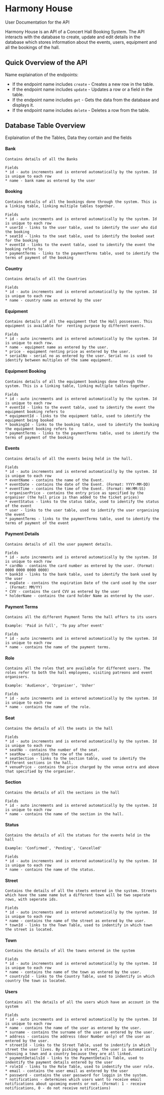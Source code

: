 # Harmony House
User Documentation for the API

Harmony House is an API of a Concert Hall Booking System. The API interacts with the database to create, update and edit details in the database which stores information about the events, users, equipment and all the bookings of the hall.


## Quick Overview of the API

Name explaination of the endpoints:

* If the endpoint name includes `create` - Creates a new row in the table.
* If the endpoint name includes `update` - Updates a row or a field in the table.
* If the endpoint name includes `get` - Gets the data from the database and displays it.
* If the endpoint name includes `delete` - Deletes a row from the table.

## Database Table Overview

Explaination of the the Tables, Data they contain and the fields

#### Bank
    
    Contains details of all the Banks

    Fields
    * id - auto increments and is entered automatically by the system. Id is unique to each row
    * name - bank name as entered by the user

#### Booking
    
    Contains details of all the bookings done through the system. This is a linking table, linking multiple tables together.

    Fields
    * id - auto increments and is entered automatically by the system. Id is unique to each row 
    * userId - links to the user table, used to identify the user who did the booking
    * seatId - links to the seat table, used to identify the booked seat for the booking
    * eventId - links to the event table, used to identify the event the booking refers to
    * paymentTerms - links to the paymentTerms table, used to identify the terms of payment of the booking

#### Country
    
    Contains details of all the Countries

    Fields
    * id - auto increments and is entered automatically by the system. Id is unique to each row
    * name - country name as entered by the user

#### Equipment
    
    Contains details of all the equipment that the Hall possesses. This equipment is available for  renting purpose by different events.

    Fields
    * id - auto increments and is entered automatically by the system. Id is unique to each row.
    * name - equipment name as entered by the user.
    * price - equipment renting price as entered by the user.
    * serialNo - serial no as entered by the user. Serial no is used to identify between multiples of the same equipment.

#### Equipment Booking
    
    Contains details of all the equipment bookings done through the system. This is a linking table, linking multiple tables together.

    Fields
    * id - auto increments and is entered automatically by the system. Id is unique to each row 
    * eventId - links to the event table, used to identify the event the equipment booking refers to
    * equipmentId - links to the equipment table, used to identify the equipment being booked
    * bookingId - links to the booking table, used to identify the booking the equipment booking refers to
    * paymentTerms - links to the paymentTerms table, used to identify the terms of payment of the booking

#### Events
    
    Contains details of all the events being held in the hall.

    Fields
    * id - auto increments and is entered automatically by the system. Id is unique to each row 
    * eventName - contains the name of the Event.
    * eventDate - contains the date of the Event. (Format: YYYY-MM-DD)
    * eventTime - contains the time of the Event. (Format: HH:MM:SS)
    * organiserPrice - contains the entry price as specified by the organiser (the hall price is than added to the ticket prices)
    * eventStatus - links to the status table, used to identify the status of the event
    * user - links to the user table, used to identify the user organising the event
    * paymentTerms - links to the paymentTerms table, used to identify the terms of payment of the event

#### Payment Details
    
    Contains details of all the user payment details.

    Fields
    * id - auto increments and is entered automatically by the system. Id is unique to each row 
    * cardNo - contains the card number as entered by the user. (Format: 0000 0000 0000 0000)
    * bankId - links to the bank table, used to identify the bank used by the user
    * expDate - contains the expiration Date of the card used by the user . (Format: MM/YY)
    * CVV - contains the card CVV as entered by the user
    * holderName - contains the card holder Name as entered by the user.

#### Payment Terms
    
    Contains all the different Payment Terms the hall offers to its users

    Example: 'Paid in full', 'To pay after event'

    Fields
    * id - auto increments and is entered automatically by the system. Id is unique to each row 
    * name - contains the name of the payment terms.

#### Role
    
    Contains all the roles that are available for different users. The roles refer to both the hall employees, visiting patreons and event organisers.
    
    Example: 'Audience', 'Organiser', 'Usher'

    Fields
    * id - auto increments and is entered automatically by the system. Id is unique to each row 
    * name - contains the name of the role.

#### Seat
    
    Contains the details of all the seats in the hall

    Fields
    * id - auto increments and is entered automatically by the system. Id is unique to each row 
    * seatNo - contains the number of the seat.
    * seatRow - contains the row of the seat.
    * seatSection - links to the section table, used to identify the different sections in the hall.
    * venuePrice - contains the price charged by the venue extra and above that specified by the organiser.

#### Section
    
    Contains the details of all the sections in the hall

    Fields
    * id - auto increments and is entered automatically by the system. Id is unique to each row 
    * name - contains the name of the section in the hall.

#### Status
    
    Contains the details of all the statues for the events held in the hall

    Example: 'Confirmed', 'Pending', 'Cancelled'

    Fields
    * id - auto increments and is entered automatically by the system. Id is unique to each row 
    * name - contains the name of the status.

#### Street
    
    Contains the details of all the steets entered in the system. Streets which have the same name but a different town will be two seperate rows, with seperate ids.

    Fields
    * id - auto increments and is entered automatically by the system. Id is unique to each row 
    * name - contains the name of the street as entered by the user.
    * townId - links to the Town Table, used to indentify in which town the street is located.

#### Town
    
    Contains the details of all the towns entered in the system

    Fields
    * id - auto increments and is entered automatically by the system. Id is unique to each row 
    * name - contains the name of the town as entered by the user.
    * countryId - links to the Country Table, used to indentify in which country the town is located.

#### Users
    
    Contains all the details of all the users which have an account in the system

    Fields
    * id - auto increments and is entered automatically by the system. Id is unique to each row 
    * name - contains the name of the user as entered by the user.
    * surname - contains the surname of the user as entered by the user.
    * address - contains the address (door Number only) of the user as entered by the user.
    * streetId - links to the Street Table, used to indentify in which street the user lives. By picking a street, the user is automatically choosing a town and a country because they are all linked.
    * paymentDetailsId - links to the PaymentDetails Table, used to indentify the payment details entered by the user
    * roleId - links to the Role Table, used to indentify the user role.
    * email - contains the user email as entered by the user
    * password - contains the user password for loggin in the system.
    * notifications - determines which users want to receive email notifications about upcoming events or not. (Format: 1 - receive notifications, 0 - do not receive notifications)

